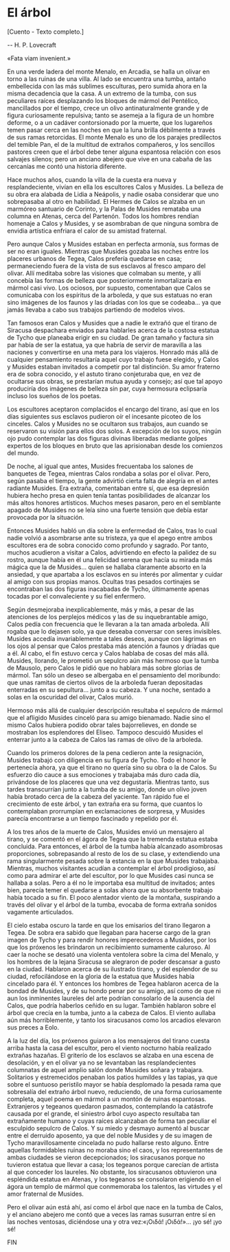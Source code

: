 # El árbol

[Cuento - Texto completo.]

-- H. P. Lovecraft

«Fata viam invenient.»

En una verde ladera del monte Menalo, en Arcadia, se halla un olivar en torno a las ruinas de una villa. Al lado se encuentra una tumba, antaño embellecida con las más sublimes esculturas, pero sumida ahora en la misma decadencia que la casa. A un extremo de la tumba, con sus peculiares raíces desplazando los bloques de mármol del Pentélico, mancillados por el tiempo, crece un olivo antinaturalmente grande y de figura curiosamente repulsiva; tanto se asemeja a la figura de un hombre deforme, o a un cadáver contorsionado por la muerte, que los lugareños temen pasar cerca en las noches en que la luna brilla débilmente a través de sus ramas retorcidas. El monte Menalo es uno de los parajes predilectos del temible Pan, el de la multitud de extraños compañeros, y los sencillos pastores creen que el árbol debe tener alguna espantosa relación con esos salvajes silenos; pero un anciano abejero que vive en una cabaña de las cercanías me contó una historia diferente.

Hace muchos años, cuando la villa de la cuesta era nueva y resplandeciente, vivían en ella los escultores Calos y Musides. La belleza de su obra era alabada de Lidia a Neápolis, y nadie osaba considerar que uno sobrepasaba al otro en habilidad. El Hermes de Calos se alzaba en un marmóreo santuario de Corinto, y la Palas de Musides remataba una columna en Atenas, cerca del Partenón. Todos los hombres rendían homenaje a Calos y Musides, y se asombraban de que ninguna sombra de envidia artística enfriara el calor de su amistad fraternal.

Pero aunque Calos y Musides estaban en perfecta armonía, sus formas de ser no eran iguales. Mientras que Musides gozaba las noches entre los placeres urbanos de Tegea, Calos prefería quedarse en casa; permaneciendo fuera de la vista de sus esclavos al fresco amparo del olivar. Allí meditaba sobre las visiones que colmaban su mente, y allí concebía las formas de belleza que posteriormente inmortalizaría en mármol casi vivo. Los ociosos, por supuesto, comentaban que Calos se comunicaba con los espíritus de la arboleda, y que sus estatuas no eran sino imágenes de los faunos y las dríadas con los que se codeaba… ya que jamás llevaba a cabo sus trabajos partiendo de modelos vivos.

Tan famosos eran Calos y Musides que a nadie le extrañó que el tirano de Siracusa despachara enviados para hablarles acerca de la costosa estatua de Tycho que planeaba erigir en su ciudad. De gran tamaño y factura sin par había de ser la estatua, ya que habría de servir de maravilla a las naciones y convertirse en una meta para los viajeros. Honrado más allá de cualquier pensamiento resultaría aquel cuyo trabajo fuese elegido, y Calos y Musides estaban invitados a competir por tal distinción. Su amor fraterno era de sobra conocido, y el astuto tirano conjeturaba que, en vez de ocultarse sus obras, se prestarían mutua ayuda y consejo; así que tal apoyo produciría dos imágenes de belleza sin par, cuya hermosura eclipsaría incluso los sueños de los poetas.

Los escultores aceptaron complacidos el encargo del tirano, así que en los días siguientes sus esclavos pudieron oír el incesante picoteo de los cinceles. Calos y Musides no se ocultaron sus trabajos, aun cuando se reservaron su visión para ellos dos solos. A excepción de los suyos, ningún ojo pudo contemplar las dos figuras divinas liberadas mediante golpes expertos de los bloques en bruto que las aprisionaban desde los comienzos del mundo.

De noche, al igual que antes, Musides frecuentaba los salones de banquetes de Tegea, mientras Calos rondaba a solas por el olivar. Pero, según pasaba el tiempo, la gente advirtió cierta falta de alegría en el antes radiante Musides. Era extraña, comentaban entre sí, que esa depresión hubiera hecho presa en quien tenía tantas posibilidades de alcanzar los más altos honores artísticos. Muchos meses pasaron, pero en el semblante apagado de Musides no se leía sino una fuerte tensión que debía estar provocada por la situación.

Entonces Musides habló un día sobre la enfermedad de Calos, tras lo cual nadie volvió a asombrarse ante su tristeza, ya que el apego entre ambos escultores era de sobra conocido como profundo y sagrado. Por tanto, muchos acudieron a visitar a Calos, advirtiendo en efecto la palidez de su rostro, aunque había en él una felicidad serena que hacía su mirada más mágica que la de Musides… quien se hallaba claramente absorto en la ansiedad, y que apartaba a los esclavos en su interés por alimentar y cuidar al amigo con sus propias manos. Ocultas tras pesados cortinajes se encontraban las dos figuras inacabadas de Tycho, últimamente apenas tocadas por el convaleciente y su fiel enfermero.

Según desmejoraba inexplicablemente, más y más, a pesar de las atenciones de los perplejos médicos y las de su inquebrantable amigo, Calos pedía con frecuencia que le llevaran a la tan amada arboleda. Allí rogaba que lo dejasen solo, ya que deseaba conversar con seres invisibles. Musides accedía invariablemente a tales deseos, aunque con lágrimas en los ojos al pensar que Calos prestaba más atención a faunos y dríadas que a él. Al cabo, el fin estuvo cerca y Calos hablaba de cosas del más allá. Musides, llorando, le prometió un sepulcro aún más hermoso que la tumba de Mausolo, pero Calos le pidió que no hablara más sobre glorias de mármol. Tan sólo un deseo se albergaba en el pensamiento del moribundo: que unas ramitas de ciertos olivos de la arboleda fueran depositadas enterradas en su sepultura… junto a su cabeza. Y una noche, sentado a solas en la oscuridad del olivar, Calos murió.

Hermoso más allá de cualquier descripción resultaba el sepulcro de mármol que el afligido Musides cinceló para su amigo bienamado. Nadie sino el mismo Calos hubiera podido obrar tales bajorrelieves, en donde se mostraban los esplendores del Eliseo. Tampoco descuidó Musides el enterrar junto a la cabeza de Calos las ramas de olivo de la arboleda.

Cuando los primeros dolores de la pena cedieron ante la resignación, Musides trabajó con diligencia en su figura de Tycho. Todo el honor le pertenecía ahora, ya que el tirano no quería sino su obra o la de Calos. Su esfuerzo dio cauce a sus emociones y trabajaba más duro cada día, privándose de los placeres que una vez degustaría. Mientras tanto, sus tardes transcurrían junto a la tumba de su amigo, donde un olivo joven había brotado cerca de la cabeza del yaciente. Tan rápido fue el crecimiento de este árbol, y tan extraña era su forma, que cuantos lo contemplaban prorrumpían en exclamaciones de sorpresa, y Musides parecía encontrarse a un tiempo fascinado y repelido por él.

A los tres años de la muerte de Calos, Musides envió un mensajero al tirano, y se comentó en el ágora de Tegea que la tremenda estatua estaba concluida. Para entonces, el árbol de la tumba había alcanzado asombrosas proporciones, sobrepasando al resto de los de su clase, y extendiendo una rama singularmente pesada sobre la estancia en la que Musides trabajaba. Mientras, muchos visitantes acudían a contemplar el árbol prodigioso, así como para admirar el arte del escultor, por lo que Musides casi nunca se hallaba a solas. Pero a él no le importaba esa multitud de invitados; antes bien, parecía temer el quedarse a solas ahora que su absorbente trabajo había tocado a su fin. El poco alentador viento de la montaña, suspirando a través del olivar y el árbol de la tumba, evocaba de forma extraña sonidos vagamente articulados.

El cielo estaba oscuro la tarde en que los emisarios del tirano llegaron a Tegea. De sobra era sabido que llegaban para hacerse cargo de la gran imagen de Tycho y para rendir honores imperecederos a Musides, por los que los próxenos les brindaron un recibimiento sumamente caluroso. Al caer la noche se desató una violenta ventolera sobre la cima del Menalo, y los hombres de la lejana Siracusa se alegraron de poder descansar a gusto en la ciudad. Hablaron acerca de su ilustrado tirano, y del esplendor de su ciudad, refocilándose en la gloria de la estatua que Musides había cincelado para él. Y entonces los hombres de Tegea hablaron acerca de la bondad de Musides, y de su hondo penar por su amigo, así como de que ni aun los inminentes laureles del arte podrían consolarlo de la ausencia del Calos, que podría haberlos ceñido en su lugar. También hablaron sobre el árbol que crecía en la tumba, junto a la cabeza de Calos. El viento aullaba aún más horriblemente, y tanto los siracusanos como los arcadios elevaron sus preces a Eolo.

A la luz del día, los próxenos guiaron a los mensajeros del tirano cuesta arriba hasta la casa del escultor, pero el viento nocturno había realizado extrañas hazañas. El griterío de los esclavos se alzaba en una escena de desolación, y en el olivar ya no se levantaban las resplandecientes columnatas de aquel amplio salón donde Musides soñara y trabajara. Solitarios y estremecidos penaban los patios humildes y las tapias, ya que sobre el suntuoso peristilo mayor se había desplomado la pesada rama que sobresalía del extraño árbol nuevo, reduciendo, de una forma curiosamente completa, aquel poema en mármol a un montón de ruinas espantosas. Extranjeros y tegeanos quedaron pasmados, contemplando la catástrofe causada por el grande, el siniestro árbol cuyo aspecto resultaba tan extrañamente humano y cuyas raíces alcanzaban de forma tan peculiar el esculpido sepulcro de Calos. Y su miedo y desmayo aumentó al buscar entre el derruido aposento, ya que del noble Musides y de su imagen de Tycho maravillosamente cincelada no pudo hallarse resto alguno. Entre aquellas formidables ruinas no moraba sino el caos, y los representantes de ambas ciudades se vieron decepcionados; los siracusanos porque no tuvieron estatua que llevar a casa; los tegeanos porque carecían de artista al que conceder los laureles. No obstante, los siracusanos obtuvieron una espléndida estatua en Atenas, y los tegeanos se consolaron erigiendo en el ágora un templo de mármol que conmemoraba los talentos, las virtudes y el amor fraternal de Musides.

Pero el olivar aún está ahí, así como el árbol que nace en la tumba de Calos, y el anciano abejero me contó que a veces las ramas susurran entre sí en las noches ventosas, diciéndose una y otra vez:«¡Oιδά! ¡Oιδά!»… ¡yo sé! ¡yo sé!

FIN